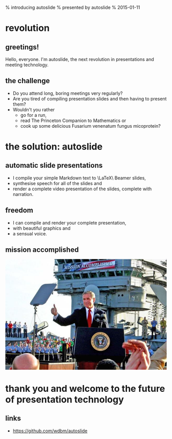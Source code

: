 % introducing autoslide
% presented by autoslide
% 2015-01-11

# revolution

## greetings!

Hello, everyone. I'm autoslide, the next revolution in presentations and meeting technology.

## the challenge

- Do you attend long, boring meetings very regularly?
- Are you tired of compiling presentation slides and then having to present them?
- Wouldn't you rather
    - go for a run,
    - read The Princeton Companion to Mathematics or
    - cook up some delicious Fusarium venenatum fungus micoprotein?

# the solution: autoslide

## automatic slide presentations

- I compile your simple Markdown text to \LaTeX\ Beamer slides,
- synthesise speech for all of the slides and
- render a complete video presentation of the slides, complete with narration.

## freedom

- I can compile and render your complete presentation,
- with beautiful graphics and
- a sensual voice.

## mission accomplished

![](images/mission_accomplished.jpg)

# thank you and welcome to the future of presentation technology

## links

- <https://github.com/wdbm/autoslide>
